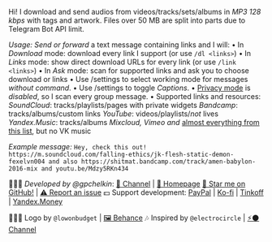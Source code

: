 Hi! I download and send audios from videos/tracks/sets/albums in *MP3 128 kbps* with tags and artwork. Files over 50 MB are split into parts due to Telegram Bot API limit.

*Usage:*
_Send or forward_ a text message containing links and I will:
• In *Download* mode: download every link I support (or use `/dl <links>`)
• In *Links* mode: show direct download URLs for every link (or use `/link <links>`)
• In *Ask* mode: scan for supported links and ask you to choose download or links
• Use /settings to select working mode for messages *without command*.
• Use /settings to toggle *Captions*.
• [Privacy mode](https://core.telegram.org/bots#privacy-mode) is _disabled_, so I scan every group message.
• Supported links and resources:
*SoundCloud*: tracks/playlists/pages with private widgets
*Bandcamp*: tracks/albums/custom links
*YouTube*: videos/playlists/_not_ lives
*Yandex.Music*: tracks/albums
*Mixcloud, Vimeo and* [almost everything from this list](https://ytdl-org.github.io/youtube-dl/supportedsites.html), but no VK music

*Example message:*
`Hey, check this out! https://m.soundcloud.com/falling-ethics/jk-flesh-static-demon-fexelvn004 and also https://shitmat.bandcamp.com/track/amen-babylon-2016-mix and youtu.be/Mdzy5RKn434`

👨🏻‍💻 *Developed by @gpchelkin*:
[🐝 Channel](https://t.me/ggpchelkin) | [🐝 Homepage](https://pchelk.in)
[🌟 Star me on GitHub!](https://github.com/gpchelkin/scdlbot) | [⚠️ Report an issue](https://github.com/gpchelkin/scdlbot/issues)
💵 Support development:
[PayPal](http://paypal.me/ggpchelkin/200) | [Ko-fi](https://ko-fi.com/gpchelkin) | [Tinkoff](https://www.tinkoff.ru/sl/Acd7Jamf4YM) | [Yandex.Money](http://money.yandex.ru/to/41001421333857/200)

👩🏻‍🎨 Logo by `@lowonbudget` | [🖼️ Behance](https://www.behance.net/lowonbudget)
🎶 Inspired by `@electrocircle` | [⚡⚫ Channel](https://t.me/Eklight)

